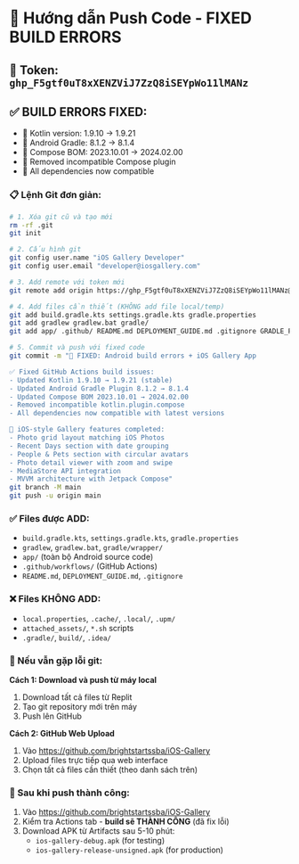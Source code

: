 # 🚀 Hướng dẫn Push Code - FIXED BUILD ERRORS

## 🔑 Token: `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`

## ✅ **BUILD ERRORS FIXED:**
- 🔧 Kotlin version: 1.9.10 → 1.9.21 
- 🔧 Android Gradle: 8.1.2 → 8.1.4
- 🔧 Compose BOM: 2023.10.01 → 2024.02.00
- 🔧 Removed incompatible Compose plugin
- 🔧 All dependencies now compatible

### 📋 Lệnh Git đơn giản:

```bash
# 1. Xóa git cũ và tạo mới
rm -rf .git
git init

# 2. Cấu hình git
git config user.name "iOS Gallery Developer"
git config user.email "developer@iosgallery.com"

# 3. Add remote với token mới
git remote add origin https://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@github.com/brightstartssba/iOS-Gallery.git

# 4. Add files cần thiết (KHÔNG add file local/temp)
git add build.gradle.kts settings.gradle.kts gradle.properties
git add gradlew gradlew.bat gradle/
git add app/ .github/ README.md DEPLOYMENT_GUIDE.md .gitignore GRADLE_FIX_NOTES.md

# 5. Commit và push với fixed code
git commit -m "🔧 FIXED: Android build errors + iOS Gallery App

✅ Fixed GitHub Actions build issues:
- Updated Kotlin 1.9.10 → 1.9.21 (stable)
- Updated Android Gradle Plugin 8.1.2 → 8.1.4
- Updated Compose BOM 2023.10.01 → 2024.02.00
- Removed incompatible kotlin.plugin.compose
- All dependencies now compatible with latest versions

📱 iOS-style Gallery features completed:
- Photo grid layout matching iOS Photos
- Recent Days section with date grouping
- People & Pets section with circular avatars
- Photo detail viewer with zoom and swipe
- MediaStore API integration
- MVVM architecture with Jetpack Compose"
git branch -M main
git push -u origin main
```

### ✅ Files được ADD:
- `build.gradle.kts`, `settings.gradle.kts`, `gradle.properties`
- `gradlew`, `gradlew.bat`, `gradle/wrapper/`
- `app/` (toàn bộ Android source code)
- `.github/workflows/` (GitHub Actions)
- `README.md`, `DEPLOYMENT_GUIDE.md`, `.gitignore`

### ❌ Files KHÔNG ADD:
- `local.properties`, `.cache/`, `.local/`, `.upm/`
- `attached_assets/`, `*.sh` scripts
- `.gradle/`, `build/`, `.idea/`

### 🔄 Nếu vẫn gặp lỗi git:

**Cách 1: Download và push từ máy local**
1. Download tất cả files từ Replit
2. Tạo git repository mới trên máy
3. Push lên GitHub

**Cách 2: GitHub Web Upload**
1. Vào https://github.com/brightstartssba/iOS-Gallery
2. Upload files trực tiếp qua web interface
3. Chọn tất cả files cần thiết (theo danh sách trên)

### 🎯 Sau khi push thành công:
1. Vào https://github.com/brightstartssba/iOS-Gallery
2. Kiểm tra Actions tab - **build sẽ THÀNH CÔNG** (đã fix lỗi)
3. Download APK từ Artifacts sau 5-10 phút:
   - `ios-gallery-debug.apk` (for testing)
   - `ios-gallery-release-unsigned.apk` (for production)